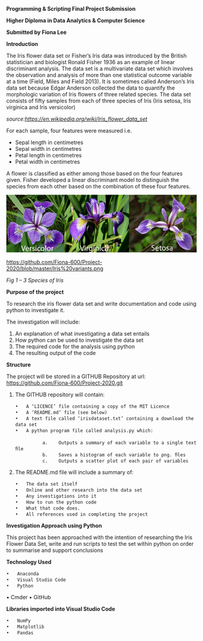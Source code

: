 **Programming & Scripting Final Project Submission**

**Higher Diploma in Data Analytics & Computer Science**

**Submitted by Fiona Lee**

**Introduction**

The Iris flower data set or Fisher’s Iris data was introduced by the British statistician and biologist Ronald Fisher 1936 as an example of linear discriminant analysis.  The data set is a multivariate data set which involves the observation and analysis of more than one statistical outcome variable at a time (Field, Miles and Field 2013).  It is sometimes called Anderson’s Iris data set because Edgar Anderson collected the data to quantify the morphologic variation of Iris flowers of three related species. 
The data set consists of fifty samples from each of three species of Iris (Iris setosa, Iris virginica and Iris versicolor) 

*source:https://en.wikipedia.org/wiki/Iris_flower_data_set*

For each sample, four features were measured i.e. 

  -	Sepal length in centimetres
  -	Sepal width in centimetres
  -	Petal length in centimetres
  -	Petal width in centimetres 

A flower is classified as either among those based on the four features given. Fisher developed a linear discriminant model to distinguish the species from each other based on the combination of these four features.

![alt text](https://github.com/Fiona-600/Project-2020/blob/master/Iris%20variants.png?raw=true)

https://github.com/Fiona-600/Project-2020/blob/master/Iris%20variants.png


*Fig 1 – 3 Species of Iris*
 

**Purpose of the project**

To research the iris flower data set and write documentation and code using python to investigate it. 

The investigation will include:

  1.	An explanation of what investigating a data set entails
  2.	How python can be used to investigate the data set
  3.	The required code for the analysis using python
  4.	The resulting output of the code


**Structure**

The project will be stored in a GITHUB Repository at url: https://github.com/Fiona-600/Project-2020.git

1.	The GITHUB repository will contain:

        •	A ‘LICENCE’ file containing a copy of the MIT Licence
        •	A ‘README.md’ file (see below)
        •	A text file called ‘irisdataset.txt’ containing a download the data set
        •	A python program file called analysis.py which:

                  a.	Outputs a summary of each variable to a single text ﬁle
                  b.	Saves a histogram of each variable to png. ﬁles
                  c.	Outputs a scatter plot of each pair of variables

2.	The README.md file will include a summary of:

        •	The data set itself
        •	Online and other research into the data set
        •	Any investigations into it
        •	How to run the python code
        •	What that code does.
        •	All references used in completing the project


**Investigation Approach using Python**

This project has been approached with the intention of researching the Iris Flower Data Set, 
write and run scripts to test the set within python on order to summarise and support conclusions 


**Technology Used**

	•	Anaconda
	•	Visual Studio Code
	•	Python 
  •	Cmder 
	•	GitHub
	
  
**Libraries imported into Visual Studio Code**

	•	NumPy
	•	Matplotlib
	•	Pandas
